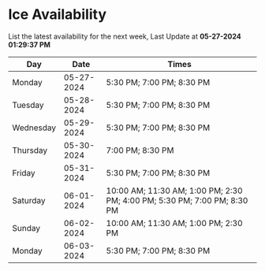 # Ice Availability

List the latest availability for the next week, Last Update at **05-27-2024 01:29:37 PM**

| Day         | Date        | Times       |
| ----------- | ----------- | ----------- |
|Monday|05-27-2024|5:30 PM; 7:00 PM; 8:30 PM|
|Tuesday|05-28-2024|5:30 PM; 7:00 PM; 8:30 PM|
|Wednesday|05-29-2024|5:30 PM; 7:00 PM; 8:30 PM|
|Thursday|05-30-2024|7:00 PM; 8:30 PM|
|Friday|05-31-2024|5:30 PM; 7:00 PM; 8:30 PM|
|Saturday|06-01-2024|10:00 AM; 11:30 AM; 1:00 PM; 2:30 PM; 4:00 PM; 5:30 PM; 7:00 PM; 8:30 PM|
|Sunday|06-02-2024|10:00 AM; 11:30 AM; 1:00 PM; 2:30 PM|
|Monday|06-03-2024|5:30 PM; 7:00 PM; 8:30 PM|
